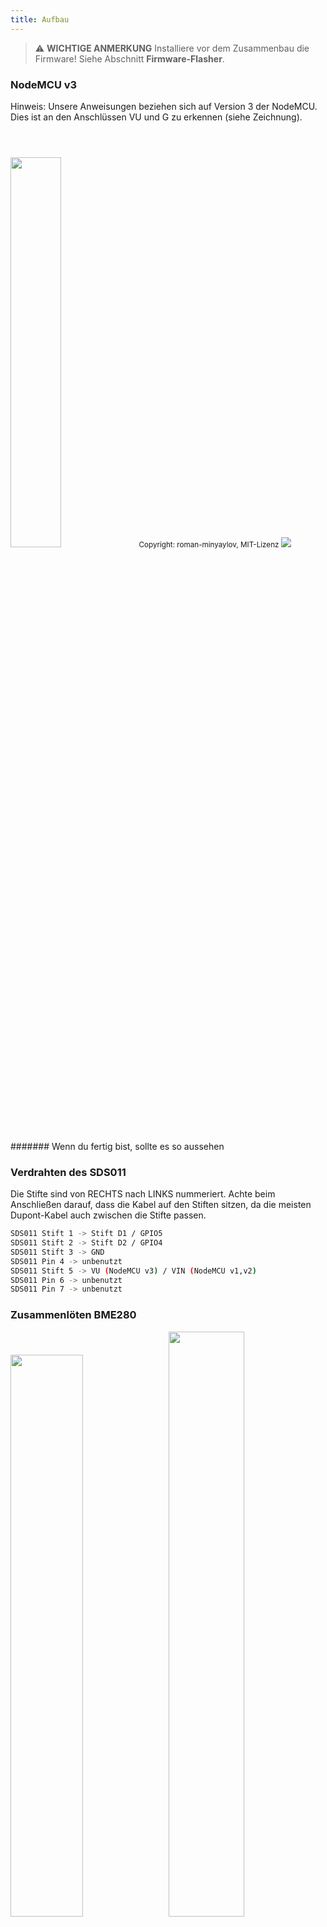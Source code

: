 ```yaml
---
title: Aufbau
---
```



> ⚠️ **WICHTIGE ANMERKUNG**
Installiere vor dem Zusammenbau die Firmware!
Siehe Abschnitt __Firmware-Flasher__.

### NodeMCU v3
Hinweis: Unsere Anweisungen beziehen sich auf Version 3 der NodeMCU. Dies ist an den Anschlüssen VU und G zu erkennen (siehe Zeichnung). 

<img src="../docs/airrohr/airrohr-wiring-sds011-bme280.jpg" style="width:40%; margin-top: 3em"/>
<small>Copyright: roman-minyaylov, MIT-Lizenz</small>


<img src="../docs/airrohr/nodemcu-v3-bme280.jpeg" style="margin-top: 1em"/>

####### Wenn du fertig bist, sollte es so aussehen


### Verdrahten des SDS011
Die Stifte sind von RECHTS nach LINKS nummeriert. Achte beim Anschließen darauf, dass die Kabel auf den Stiften sitzen, da die meisten Dupont-Kabel auch zwischen die Stifte passen.

```Bash
SDS011 Stift 1 -> Stift D1 / GPIO5
SDS011 Stift 2 -> Stift D2 / GPIO4
SDS011 Stift 3 -> GND
SDS011 Pin 4 -> unbenutzt
SDS011 Stift 5 -> VU (NodeMCU v3) / VIN (NodeMCU v1,v2)
SDS011 Pin 6 -> unbenutzt
SDS011 Pin 7 -> unbenutzt
```

### Zusammenlöten BME280
<img src="../docs/airrohr/solder-a-bme-280.jpeg" style="width:48%; padding-right: 0.5em" class="items-center"/>
<img src="../docs/airrohr/solder-bme-280.jpeg" style="width:49%;">

Verbinde die Stiftleiste mit der BME280-Platine. Löte diese von der Rückseite zusammen. Die Abstände zwischen den Pins sind sehr klein, sei also geduldig und vorsichtig.  

Der Trick besteht darin, die Lötkolbenspitze auf den Pin aufzusetzen, diese etwas zu erwärmen und dann das Lötzinn leicht aufzutragen.  

### Verdrahten den BME280
Die Stifte sind von LINKS nach RECHTS nummeriert.

```Bash
VIN -> Stift 3V3 (3,3V)
GND-> GND/G
SDA -> PIN D3
SCL -> Stift D4
```

### Alles miteinander verbinden

##### Verbinde die NodeMCU und den SDS011 miteinander
<img src="../docs/airrohr/tie-air-quality-sensor-together.jpeg"/>
Verwende den Kabelbinder, um die NodeMCU (ESP8266) und den SDS011-Sensor so zu verbinden, dass die Wifi-Antenne vom Sensor weg zeigt.

 ##### Flexiblen Schlauch anschließen
 <img src="../docs/airrohr/sds011-with-tube.jpeg" style="width:49%; padding-right: 0.5em"/>
 <img src="../docs/airrohr/bme280-tied-to-tube.jpeg" style="width:49%;">
 
* Schließe den flexiblen Schlauch an den Sensor SDS011 an.
* Verwende den zweiten Kabelbinder, um den Temperatursensor BME280 am Schlauch zu befestigen
* Führe das USB-Kabel durch das Rohr. Montiere den SDS011 so, dass die NodeMCU nach oben und der Lüfter nach unten zeigt.

 
##### Sensor in das Rohr einschieben
* Schiebe die Teile in das Rohr, so dass es innen eingeklemmt wird.
* USB-Kabel, flexibler Schlauch und BME280 sollten aus dem Ende des Schlauchs herausschauen.
* Schiebe das andere Rohr drauf.

<img src="../docs/airrohr/sds011-jammed-into-tube.jpeg"/>

###### Endbearbeitung
* Positioniere den Temperatursensor so auf dem flexiblen Schlauch, dass er sich am Rand des Rohrs befindet.
* Schneide den flexiblen Schlauch am Ende des Rohrs ab.
* Optional: Du kannst die offenen Enden des Rohrs mit einem feinen Netz abdecken. So kann die Luft zirkulieren, aber die Insekten bleiben draußen.
 
<img src="../docs/airrohr/position-bme280.jpeg"/>
